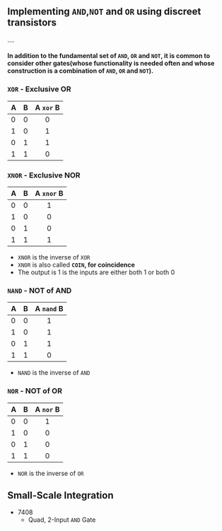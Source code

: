 ## Implementing `AND`,`NOT` and `OR` using discreet transistors

....

#### In addition to the fundamental set of `AND`, `OR` and `NOT`, it is common to consider other gates(whose functionality is needed often and whose construction is a combination of `AND`, `OR` and `NOT`).

### `XOR` - Exclusive OR
| A | B |A `xor` B|
|-|-|:-------:|
| 0 | 0 | 0 |
| 1 | 0 | 1 |
| 0 | 1 | 1 |
| 1 | 1 | 0 |


### `XNOR` - Exclusive NOR
| A | B |A `xnor` B|
|-|-|:-------:|
| 0 | 0 | 1 |
| 1 | 0 | 0 |
| 0 | 1 | 0 |
| 1 | 1 | 1 |
- `XNOR` is the inverse of `XOR`
- `XNOR` is also called **`COIN`, for coincidence**
- The output is 1 is the inputs are either both 1 or both 0

### `NAND` - NOT of AND
| A | B |A `nand` B|
|-|-|:-------:|
| 0 | 0 | 1 |
| 1 | 0 | 1 |
| 0 | 1 | 1 |
| 1 | 1 | 0 |
- `NAND` is the inverse of `AND`

### `NOR` - NOT of OR
| A | B |A `nor` B|
|-|-|:-------:|
| 0 | 0 | 1 |
| 1 | 0 | 0 |
| 0 | 1 | 0 |
| 1 | 1 | 0 |
- `NOR` is the inverse of `OR`

## Small-Scale Integration
- 7408
    - Quad, 2-Input `AND` Gate